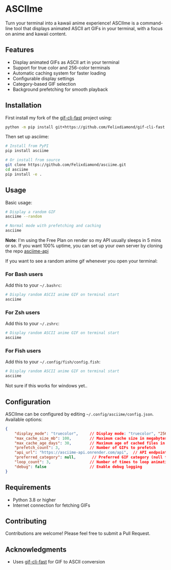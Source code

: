 # ASCIIme

Turn your terminal into a kawaii anime experience! ASCIIme is a command-line tool that displays animated ASCII art GIFs in your terminal, with a focus on anime and kawaii content.

## Features

- Display animated GIFs as ASCII art in your terminal
- Support for true color and 256-color terminals
- Automatic caching system for faster loading
- Configurable display settings
- Category-based GIF selection
- Background prefetching for smooth playback

## Installation

First install my fork of the [gif-cli-fast](https://github.com/telnet23/gif-cli-fast) project using:
```bash
python -m pip install git+https://github.com/Felixdiamond/gif-cli-fast
```

Then set up asciime:

```bash
# Install from PyPI
pip install asciime

# Or install from source
git clone https://github.com/Felixdiamond/asciime.git
cd asciime
pip install -e .
```

## Usage

Basic usage:

```bash
# Display a random GIF
asciime --random

# Normal mode with prefetching and caching
asciime
```

**Note**: I'm using the Free Plan on render so my API usually sleeps in 5 mins or so. If you want 100% uptime, you can set up your own server by cloning the repo [asciime-api](https://github.com/Felixdiamond/asciime-api)

If you want to see a random anime gif whenever you open your terminal:

### For Bash users
Add this to your `~/.bashrc`:
```bash
# Display random ASCII anime GIF on terminal start
asciime
```

### For Zsh users
Add this to your `~/.zshrc`:
```bash
# Display random ASCII anime GIF on terminal start
asciime
```

### For Fish users
Add this to your `~/.config/fish/config.fish`:
```bash
# Display random ASCII anime GIF on terminal start
asciime
```

Not sure if this works for windows yet..

## Configuration

ASCIIme can be configured by editing `~/.config/asciime/config.json`. Available options:

```json
{
    "display_mode": "truecolor",     // Display mode: "truecolor", "256", "256fgbg", or "nocolor"
    "max_cache_size_mb": 100,        // Maximum cache size in megabytes
    "max_cache_age_days": 30,        // Maximum age of cached files in days
    "prefetch_count": 3,             // Number of GIFs to prefetch
    "api_url": "https://asciime-api.onrender.com/api",  // API endpoint
    "preferred_category": null,       // Preferred GIF category (null for random)
    "loop_count": 3,                 // Number of times to loop animation (0 for infinite)
    "debug": false                   // Enable debug logging
}
```

## Requirements

- Python 3.8 or higher
- Internet connection for fetching GIFs

## Contributing

Contributions are welcome! Please feel free to submit a Pull Request.

## Acknowledgments

- Uses [gif-cli-fast](https://github.com/telnet23/gif-cli-fast) for GIF to ASCII conversion